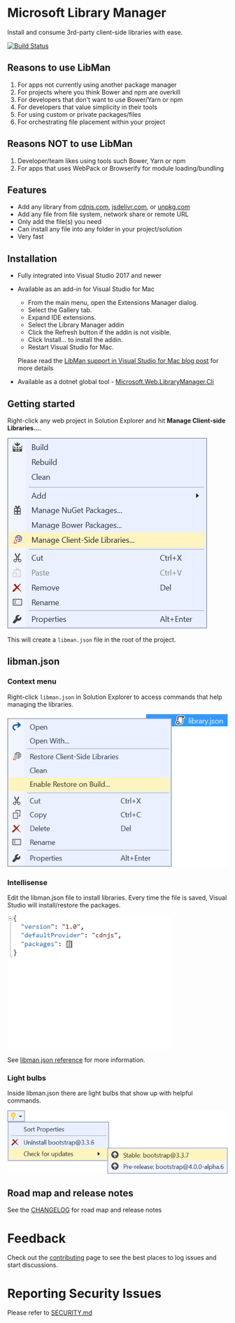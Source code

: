 # Microsoft Library Manager

Install and consume 3rd-party client-side libraries with ease.

[![Build Status](https://dev.azure.com/azure-public/vswebtools/_apis/build/status/aspnet.LibraryManager?branchName=master)](https://dev.azure.com/azure-public/vswebtools/_build/latest?definitionId=43&branchName=master)

## Reasons to use LibMan
1.	For apps not currently using another package manager
2.	For projects where you think Bower and npm are overkill
3.	For developers that don't want to use Bower/Yarn or npm
4.	For developers that value simplicity in their tools
5.	For using custom or private packages/files
6.  For orchestrating file placement within your project

## Reasons NOT to use LibMan
1.	Developer/team likes using tools such Bower, Yarn or npm
2.	For apps that uses WebPack or Browserify for module loading/bundling

## Features

- Add any library from [cdnjs.com](https://cdnjs.com/), [jsdelivr.com](https://www.jsdelivr.com/), or [unpkg.com](https://unpkg.com/)
- Add any file from file system, network share or remote URL
- Only add the file(s) you need
- Can install any file into any folder in your project/solution
- Very fast

## Installation
- Fully integrated into Visual Studio 2017 and newer
- Available as an add-in for Visual Studio for Mac
  - From the main menu, open the Extensions Manager dialog.
  - Select the Gallery tab.
  - Expand IDE extensions.
  - Select the Library Manager addin
  - Click the Refresh button if the addin is not visible.
  - Click Install… to install the addin.
  - Restart Visual Studio for Mac.
 
  Please read the [LibMan support in Visual Studio for Mac blog post](https://lastexitcode.com/blog/2019/07/13/LibManSupportInVisualStudioMac8-1/) for more details
- Available as a dotnet global tool - [Microsoft.Web.LibraryManager.Cli](https://www.nuget.org/packages/Microsoft.Web.LibraryManager.Cli/)
## Getting started
Right-click any web project in Solution Explorer and hit **Manage Client-side Libraries...**.

![Context menu](art/context-menu-project.png)

This will create a `libman.json` file in the root of the project.

## libman.json

### Context menu
Right-click `libman.json` in Solution Explorer to access commands that help managing the libraries.

![context menu libman.json](art/context-menu-config.png)

### Intellisense
Edit the libman.json file to install libraries. Every time the file is saved, Visual Studio will install/restore the packages.

![libman.json](art/library.json%20typing.gif)

See [libman.json reference](https://github.com/aspnet/LibraryManager/wiki/libman.json-reference) for more information.

### Light bulbs
Inside libman.json there are light bulbs that show up with helpful commands.

![Light bulbs](art/light-bulbs.png)

## Road map and release notes
See the [CHANGELOG](CHANGELOG.md) for road map and release notes

# Feedback

Check out the [contributing](.github/CONTRIBUTING.md) page to see the best places to log issues and start discussions.

# Reporting Security Issues

Please refer to [SECURITY.md](SECURITY.md)
